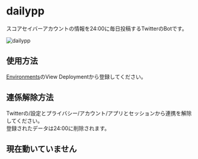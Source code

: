 # dailypp
スコアセイバーアカウントの情報を24:00に毎日投稿するTwitterのBotです。


![dailypp](https://user-images.githubusercontent.com/86054813/126014296-f4f4d666-74af-455f-80e6-1fcb8462273e.png)

## 使用方法
[Environments](https://github.com/rakkyo150/dailypp/deployments)のView Deploymentから登録してください。

## 連係解除方法
Twitterの/設定とプライバシー/アカウント/アプリとセッションから連携を解除してください。<br>
登録されたデータは24:00に削除されます。

## 現在動いていません
